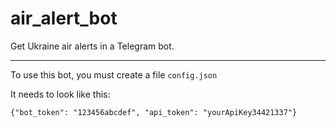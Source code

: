 # air_alert_bot
Get Ukraine air alerts in a Telegram bot.
___
To use this bot, you must create a file ```config.json```

It needs to look like this:

 ```{"bot_token": "123456abcdef", "api_token": "yourApiKey34421337"}```